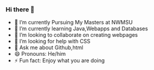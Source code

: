 ### Hi there 👋

- 🔭 I’m currently Pursuing My Masters at NWMSU 
- 🌱 I’m currently learning Java,Webapps and Databases
- 👯 I’m looking to collaborate on creating webpages
- 🤔 I’m looking for help with CSS
- 💬 Ask me about Github,html
- 😄 Pronouns: He/him
- ⚡ Fun fact: Enjoy what you are doing

